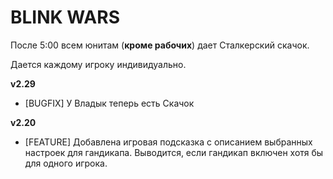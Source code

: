 # BLINK WARS

После 5:00 всем юнитам (**кроме рабочих**) дает Сталкерский скачок.

Дается каждому игроку индивидуально.

**v2.29**

* [BUGFIX] У Владык теперь есть Скачок

**v2.20**

* [FEATURE] Добавлена игровая подсказка с описанием выбранных настроек для гандикапа. Выводится, если гандикап включен хотя бы для одного игрока.
